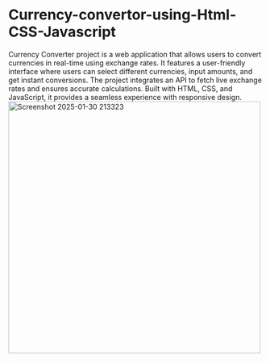 # Currency-convertor-using-Html-CSS-Javascript
Currency Converter project is a web application that allows users to convert currencies in real-time using exchange rates. It features a user-friendly interface where users can select different currencies, input amounts, and get instant conversions. The project integrates an API to fetch live exchange rates and ensures accurate calculations. Built with HTML, CSS, and JavaScript, it provides a seamless experience with responsive design.
<img width="500" alt="Screenshot 2025-01-30 213323" src="https://github.com/user-attachments/assets/1d771f67-7fe4-42ad-aae8-28506525d2d4" />
